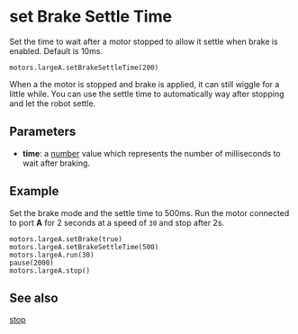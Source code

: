 # set Brake Settle Time

Set the time to wait after a motor stopped to allow it settle
when brake is enabled. Default is 10ms.

```sig
motors.largeA.setBrakeSettleTime(200)
```

When a the motor is stopped and brake is applied, it can still wiggle for a little while. You can use the settle time to automatically way after stopping and let the robot settle.

## Parameters

* **time**: a [number](/types/number) value which represents the number of milliseconds to wait after braking.

## Example

Set the brake mode and the settle time to 500ms. Run the motor connected to port **A** for 2 seconds at a speed of `30` and stop after 2s.

```blocks
motors.largeA.setBrake(true)
motors.largeA.setBrakeSettleTime(500)
motors.largeA.run(30)
pause(2000)
motors.largeA.stop()
```

## See also

[stop](/reference/motors/motor/stop)